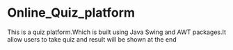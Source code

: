 # Online_Quiz_platform
This is a quiz platform.Which is built using Java Swing and AWT packages.It allow users to take quiz and result will be shown at the end
